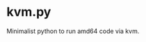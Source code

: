 [//]: # (Autogenerated by https://github.com/BarnabyShearer/meta)

# kvm.py

Minimalist python to run amd64 code via kvm.

